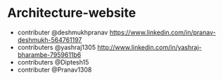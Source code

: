 # Architecture-website
- contributer @deshmukhpranav https://www.linkedin.com/in/pranav-deshmukh-564761197
- contributers @yashraj1305 http://www.linkedin.com/in/yashraj-bharambe-7959611b6
- contributers @Diptesh15
- contributer @Pranav1308
